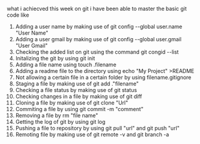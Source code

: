 what i achiecved this week on git 
i have been able to master the basic git code like
1. Adding a user name by making use of git config --global user.name "User Name"
2. Adding a user gmail by making use of git config --global user.gmail "User Gmail"
3. Checking the added list on git using the command git congid --list
4. Initalizing the git by using git init
5. Adding a file name using touch .filename
6. Adding a readme file to the directory using echo "My Project" >README
7. Not allowing a certain file in a certain folder by using filename.gitignore
8. Staging a file by making use of git add ."filename"
9. Checking a file status by making use of git status
10. Checking changes in a file by making use of git diff
11. Cloning a file by making use of git clone "Url"
12. Commiting a file by using  git commit -m "comment"
13. Removing a file by rm "file name"
14. Getting the log of git by using git log
15. Pushing a file to repository by using git pull "url" and git push "url"
16. Remoting file by making use of git remote -v and git branch -a

